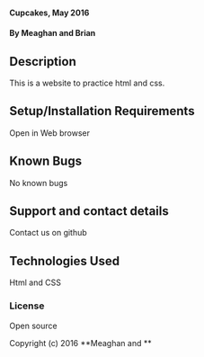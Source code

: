#### Cupcakes, May 2016

#### By Meaghan and Brian

## Description

This is a website to practice html and css. 

## Setup/Installation Requirements

Open in Web browser

## Known Bugs
No known bugs

## Support and contact details

Contact us on github

## Technologies Used

Html and CSS

### License

Open source

Copyright (c) 2016 **Meaghan and **
